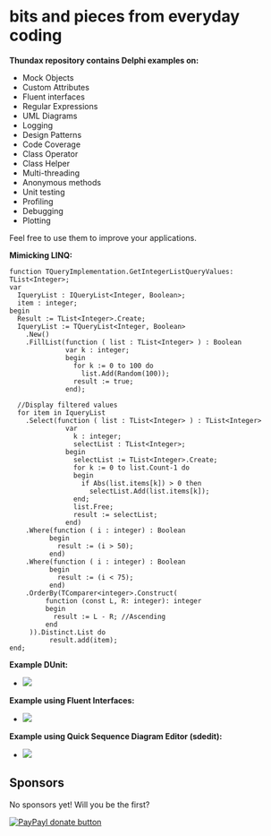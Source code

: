 bits and pieces from everyday coding
==============
**Thundax repository contains Delphi examples on:**
  - Mock Objects
  - Custom Attributes
  - Fluent interfaces
  - Regular Expressions
  - UML Diagrams
  - Logging
  - Design Patterns
  - Code Coverage
  - Class Operator
  - Class Helper
  - Multi-threading
  - Anonymous methods
  - Unit testing
  - Profiling
  - Debugging
  - Plotting

Feel free to use them to improve your applications.

**Mimicking LINQ:** 

```delphi
function TQueryImplementation.GetIntegerListQueryValues: TList<Integer>;
var
  IqueryList : IQueryList<Integer, Boolean>;
  item : integer;
begin
  Result := TList<Integer>.Create;
  IqueryList := TQueryList<Integer, Boolean>
    .New()
    .FillList(function ( list : TList<Integer> ) : Boolean
              var k : integer;
              begin
                for k := 0 to 100 do
                  list.Add(Random(100));
                result := true;
              end);

  //Display filtered values
  for item in IqueryList
    .Select(function ( list : TList<Integer> ) : TList<Integer>
              var
                k : integer;
                selectList : TList<Integer>;
              begin
                selectList := TList<Integer>.Create;
                for k := 0 to list.Count-1 do
                begin
                  if Abs(list.items[k]) > 0 then
                    selectList.Add(list.items[k]);
                end;
                list.Free;
                result := selectList;
              end)
    .Where(function ( i : integer) : Boolean
          begin
            result := (i > 50);
          end)
    .Where(function ( i : integer) : Boolean
          begin
            result := (i < 75);
          end)
    .OrderBy(TComparer<integer>.Construct(
         function (const L, R: integer): integer
         begin
           result := L - R; //Ascending
         end
     )).Distinct.List do
          result.add(item);
end;
```

**Example DUnit:**
  - ![](http://1.bp.blogspot.com/-mb1KplJPRiw/T34MqyCpSeI/AAAAAAAAC8A/yHV49FyXM50/s1600/dunit.png)

**Example using Fluent Interfaces:**
  - ![](http://1.bp.blogspot.com/-84yLJgLe274/T8n9K_orp1I/AAAAAAAAC9A/vSBdhs9upgw/s1600/dunit.png)

**Example using Quick Sequence Diagram Editor (sdedit):**
  - ![](http://4.bp.blogspot.com/-CSdelCTJM2o/UPRixFPjUwI/AAAAAAAADuU/WgYv2FabNV0/s1600/TestDiagramUML.jpg)

## Sponsors
No sponsors yet! Will you be the first?

[![PayPayl donate button](https://img.shields.io/badge/paypal-donate-yellow.svg)](https://www.paypal.com/cgi-bin/webscr?cmd=_s-xclick&hosted_button_id=L5FCF6LX5C9AW "Donate once-off to this project using Paypal")
